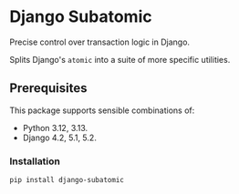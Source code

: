 # Django Subatomic

Precise control over transaction logic in Django.

Splits Django's `atomic` into a suite of more specific utilities.


## Prerequisites

This package supports sensible combinations of:

- Python 3.12, 3.13.
- Django 4.2, 5.1, 5.2.


### Installation

```sh
pip install django-subatomic
```
